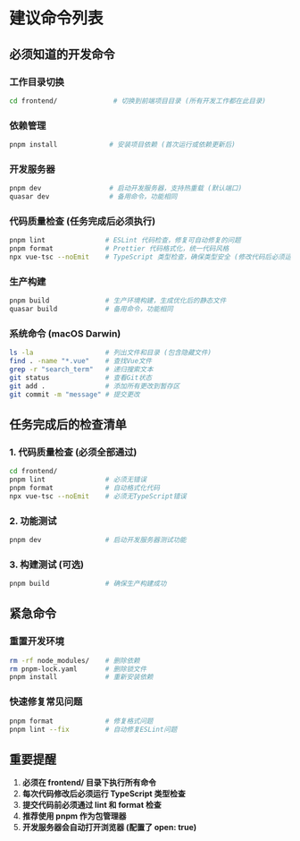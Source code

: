 # 建议命令列表

## 必须知道的开发命令

### 工作目录切换
```bash
cd frontend/              # 切换到前端项目目录 (所有开发工作都在此目录)
```

### 依赖管理
```bash
pnpm install             # 安装项目依赖 (首次运行或依赖更新后)
```

### 开发服务器
```bash
pnpm dev                 # 启动开发服务器，支持热重载 (默认端口)
quasar dev               # 备用命令，功能相同
```

### 代码质量检查 (任务完成后必须执行)
```bash
pnpm lint               # ESLint 代码检查，修复可自动修复的问题
pnpm format             # Prettier 代码格式化，统一代码风格
npx vue-tsc --noEmit    # TypeScript 类型检查，确保类型安全 (修改代码后必须运行)
```

### 生产构建
```bash
pnpm build              # 生产环境构建，生成优化后的静态文件
quasar build            # 备用命令，功能相同
```

### 系统命令 (macOS Darwin)
```bash
ls -la                  # 列出文件和目录 (包含隐藏文件)
find . -name "*.vue"    # 查找Vue文件
grep -r "search_term"   # 递归搜索文本
git status              # 查看Git状态
git add .               # 添加所有更改到暂存区
git commit -m "message" # 提交更改
```

## 任务完成后的检查清单

### 1. 代码质量检查 (必须全部通过)
```bash
cd frontend/
pnpm lint               # 必须无错误
pnpm format             # 自动格式化代码
npx vue-tsc --noEmit    # 必须无TypeScript错误
```

### 2. 功能测试
```bash
pnpm dev                # 启动开发服务器测试功能
```

### 3. 构建测试 (可选)
```bash
pnpm build              # 确保生产构建成功
```

## 紧急命令

### 重置开发环境
```bash
rm -rf node_modules/    # 删除依赖
rm pnpm-lock.yaml       # 删除锁文件
pnpm install            # 重新安装依赖
```

### 快速修复常见问题
```bash
pnpm format             # 修复格式问题
pnpm lint --fix         # 自动修复ESLint问题
```

## 重要提醒

1. **必须在 frontend/ 目录下执行所有命令**
2. **每次代码修改后必须运行 TypeScript 类型检查**
3. **提交代码前必须通过 lint 和 format 检查**
4. **推荐使用 pnpm 作为包管理器**
5. **开发服务器会自动打开浏览器 (配置了 open: true)**